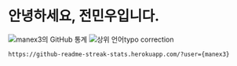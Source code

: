 # 안녕하세요, 전민우입니다.

![ manex3의 GitHub 통계 ](https://github-readme-stats.vercel.app/api?username=manex3&hide=contribs,prs)
![ 상위 언어 ](https://github-readme-stats.vercel.app/api/top-langs/?username=manex3)typo correction

	https://github-readme-streak-stats.herokuapp.com/?user={manex3}
